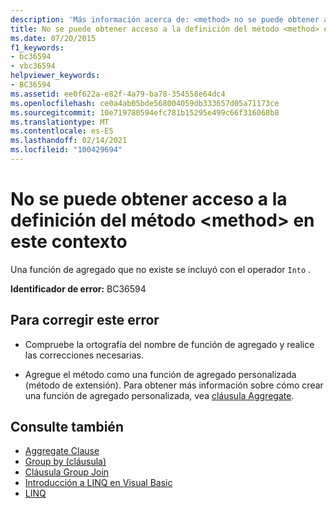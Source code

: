 ```yaml
---
description: 'Más información acerca de: <method> no se puede obtener acceso a la definición del método en este contexto'
title: No se puede obtener acceso a la definición del método <method> en este contexto
ms.date: 07/20/2015
f1_keywords:
- bc36594
- vbc36594
helpviewer_keywords:
- BC36594
ms.assetid: ee0f622a-e82f-4a79-ba78-354558e64dc4
ms.openlocfilehash: ce0a4ab05bde568004059db333657d05a71173ce
ms.sourcegitcommit: 10e719780594efc781b15295e499c66f316068b8
ms.translationtype: MT
ms.contentlocale: es-ES
ms.lasthandoff: 02/14/2021
ms.locfileid: "100429694"
---
```

# <a name="definition-of-method-method-is-not-accessible-in-this-context"></a>No se puede obtener acceso a la definición del método \<method> en este contexto

Una función de agregado que no existe se incluyó con el operador `Into` .  
  
 **Identificador de error:** BC36594  
  
## <a name="to-correct-this-error"></a>Para corregir este error  
  
- Compruebe la ortografía del nombre de función de agregado y realice las correcciones necesarias.  
  
- Agregue el método como una función de agregado personalizada (método de extensión). Para obtener más información sobre cómo crear una función de agregado personalizada, vea [cláusula Aggregate](../language-reference/queries/aggregate-clause.md).  
  
## <a name="see-also"></a>Consulte también

- [Aggregate Clause](../language-reference/queries/aggregate-clause.md)
- [Group by (cláusula)](../language-reference/queries/group-by-clause.md)
- [Cláusula Group Join](../language-reference/queries/group-join-clause.md)
- [Introducción a LINQ en Visual Basic](../programming-guide/language-features/linq/introduction-to-linq.md)
- [LINQ](../programming-guide/language-features/linq/index.md)
